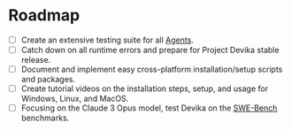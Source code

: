 # Roadmap

- [ ] Create an extensive testing suite for all [Agents](https://github.com/stitionai/devika/tree/main/src/agents).
- [ ] Catch down on all runtime errors and prepare for Project Devika stable release.
- [ ] Document and implement easy cross-platform installation/setup scripts and packages.
- [ ] Create tutorial videos on the installation steps, setup, and usage for Windows, Linux, and MacOS.
- [ ] Focusing on the Claude 3 Opus model, test Devika on the [SWE-Bench](https://www.swebench.com/) benchmarks.